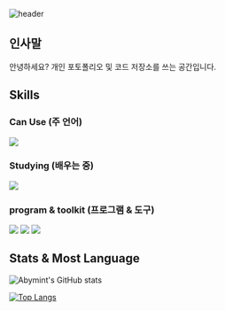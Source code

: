 ![header](https://capsule-render.vercel.app/api?type=waving&color=0:2E64FE,100:4cebff&text=Welcome&height=250&fontColor=ffffff&fontSize=70&fontAlign=28&fontAlignY=30&desc=Code%20archive%20of%20SemriMint&descAlign=33&descAlignY=50&descSize=35)
## 인사말
안녕하세요? 개인 포토폴리오 및 코드 저장소를 쓰는 공간입니다.

## Skills
### Can Use (주 언어)
<img src="https://img.shields.io/badge/c-A8B9CC?style=for-the-badge&logo=C&logoColor=white">

### Studying (배우는 중)
<img src="https://img.shields.io/badge/Python-3776AB?style=for-the-badge&logo=python&logoColor=white">

### program & toolkit (프로그램 & 도구)
<img src="https://img.shields.io/badge/Visual studio code-007acc?style=for-the-badge&logo=visualstudiocode&logoColor=white"> <img src="https://img.shields.io/badge/github-181717?style=for-the-badge&logo=github&logoColor=white"> <img src="https://img.shields.io/badge/git-f05032?style=for-the-badge&logo=git&logoColor=white">

## Stats & Most Language
![Abymint's GitHub stats](https://github-readme-stats.vercel.app/api?username=abymint&show_icons=true&theme=graywhite)

[![Top Langs](https://github-readme-stats.vercel.app/api/top-langs/?username=abymint&layout=compact)](https://github.com/abymint/github-readme-stats)
